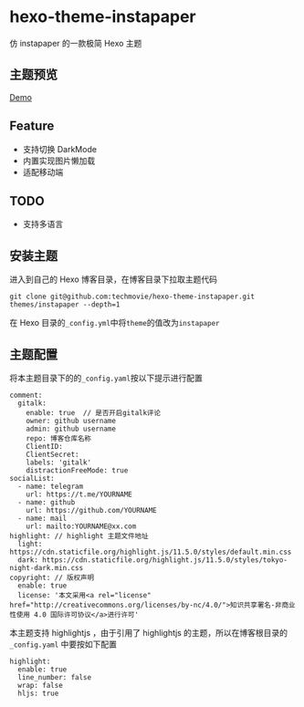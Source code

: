 # hexo-theme-instapaper

仿 instapaper 的一款极简 Hexo 主题

## 主题预览

[Demo](https://techmovie.github.io/)

## Feature

- 支持切换 DarkMode
- 内置实现图片懒加载
- 适配移动端

## TODO

- 支持多语言

## 安装主题

进入到自己的 Hexo 博客目录，在博客目录下拉取主题代码

```
git clone git@github.com:techmovie/hexo-theme-instapaper.git themes/instapaper --depth=1
```

在 Hexo 目录的`_config.yml`中将`theme`的值改为`instapaper`

## 主题配置

将本主题目录下的的`_config.yaml`按以下提示进行配置

```
comment:
  gitalk:
    enable: true  // 是否开启gitalk评论
    owner: github username
    admin: github username
    repo: 博客仓库名称
    ClientID:
    ClientSecret:
    labels: 'gitalk'
    distractionFreeMode: true
socialList:
  - name: telegram
    url: https://t.me/YOURNAME
  - name: github
    url: https://github.com/YOURNAME
  - name: mail
    url: mailto:YOURNAME@xx.com
highlight: // highlight 主题文件地址
  light: https://cdn.staticfile.org/highlight.js/11.5.0/styles/default.min.css
  dark: https://cdn.staticfile.org/highlight.js/11.5.0/styles/tokyo-night-dark.min.css
copyright: // 版权声明
  enable: true
  license: '本文采用<a rel="license" href="http://creativecommons.org/licenses/by-nc/4.0/">知识共享署名-非商业性使用 4.0 国际许可协议</a>进行许可'

```

本主题支持 highlightjs ，由于引用了 highlightjs 的主题，所以在博客根目录的 `_config.yaml` 中要按如下配置

```
highlight:
  enable: true
  line_number: false
  wrap: false
  hljs: true
```
